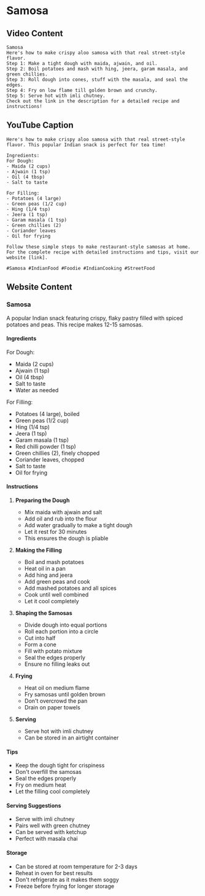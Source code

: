 # Samosa

## Video Content
```
Samosa
Here's how to make crispy aloo samosa with that real street-style flavor.
Step 1: Make a tight dough with maida, ajwain, and oil.
Step 2: Boil potatoes and mash with hing, jeera, garam masala, and green chillies.
Step 3: Roll dough into cones, stuff with the masala, and seal the edges.
Step 4: Fry on low flame till golden brown and crunchy.
Step 5: Serve hot with imli chutney.
Check out the link in the description for a detailed recipe and instructions!
```

## YouTube Caption
```
Here's how to make crispy aloo samosa with that real street-style flavor. This popular Indian snack is perfect for tea time!

Ingredients:
For Dough:
- Maida (2 cups)
- Ajwain (1 tsp)
- Oil (4 tbsp)
- Salt to taste

For Filling:
- Potatoes (4 large)
- Green peas (1/2 cup)
- Hing (1/4 tsp)
- Jeera (1 tsp)
- Garam masala (1 tsp)
- Green chillies (2)
- Coriander leaves
- Oil for frying

Follow these simple steps to make restaurant-style samosas at home. For the complete recipe with detailed instructions and tips, visit our website [link].

#Samosa #IndianFood #Foodie #IndianCooking #StreetFood
```

## Website Content

### Samosa
A popular Indian snack featuring crispy, flaky pastry filled with spiced potatoes and peas. This recipe makes 12-15 samosas.

#### Ingredients
For Dough:
- Maida (2 cups)
- Ajwain (1 tsp)
- Oil (4 tbsp)
- Salt to taste
- Water as needed

For Filling:
- Potatoes (4 large), boiled
- Green peas (1/2 cup)
- Hing (1/4 tsp)
- Jeera (1 tsp)
- Garam masala (1 tsp)
- Red chilli powder (1 tsp)
- Green chillies (2), finely chopped
- Coriander leaves, chopped
- Salt to taste
- Oil for frying

#### Instructions
1. **Preparing the Dough**
   - Mix maida with ajwain and salt
   - Add oil and rub into the flour
   - Add water gradually to make a tight dough
   - Let it rest for 30 minutes
   - This ensures the dough is pliable

2. **Making the Filling**
   - Boil and mash potatoes
   - Heat oil in a pan
   - Add hing and jeera
   - Add green peas and cook
   - Add mashed potatoes and all spices
   - Cook until well combined
   - Let it cool completely

3. **Shaping the Samosas**
   - Divide dough into equal portions
   - Roll each portion into a circle
   - Cut into half
   - Form a cone
   - Fill with potato mixture
   - Seal the edges properly
   - Ensure no filling leaks out

4. **Frying**
   - Heat oil on medium flame
   - Fry samosas until golden brown
   - Don't overcrowd the pan
   - Drain on paper towels

5. **Serving**
   - Serve hot with imli chutney
   - Can be stored in an airtight container

#### Tips
- Keep the dough tight for crispiness
- Don't overfill the samosas
- Seal the edges properly
- Fry on medium heat
- Let the filling cool completely

#### Serving Suggestions
- Serve with imli chutney
- Pairs well with green chutney
- Can be served with ketchup
- Perfect with masala chai

#### Storage
- Can be stored at room temperature for 2-3 days
- Reheat in oven for best results
- Don't refrigerate as it makes them soggy
- Freeze before frying for longer storage 